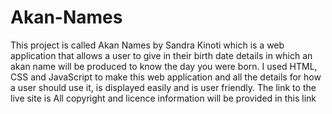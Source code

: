 # Akan-Names
This project is called Akan Names by Sandra Kinoti which is a web application that allows a user to give in their birth date details in which an akan name will be produced to know the day you were born.
I used HTML, CSS and JavaScript to make this web application and all the details for how a user should use it, is displayed easily and is user friendly.
The link to the live site is 
All copyright and licence information will be provided in this link
